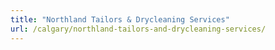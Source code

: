```yaml
---
title: "Northland Tailors & Drycleaning Services"
url: /calgary/northland-tailors-and-drycleaning-services/
---
```

